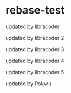 # rebase-test
updated by libracoder

updated by libracoder 2

updated by libracoder 3

updated by libracoder 4

updated by libracoder 5


updated by Pokwu